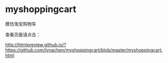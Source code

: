 # myshoppingcart


模仿淘宝购物车

查看页面请点击：

http://htmlpreview.github.io/?https://github.com/lynachen/myshoppingcart/blob/master/myshoppingcart.html

